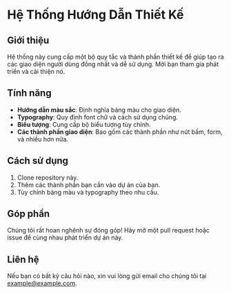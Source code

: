 # Hệ Thống Hướng Dẫn Thiết Kế

## Giới thiệu
Hệ thống này cung cấp một bộ quy tắc và thành phần thiết kế để giúp tạo ra các giao diện người dùng đồng nhất và dễ sử dụng. Mời bạn tham gia phát triển và cải thiện nó.

## Tính năng
- **Hướng dẫn màu sắc**: Định nghĩa bảng màu cho giao diện.
- **Typography**: Quy định font chữ và cách sử dụng chúng.
- **Biểu tượng**: Cung cấp bộ biểu tượng tùy chỉnh.
- **Các thành phần giao diện**: Bao gồm các thành phần như nút bấm, form, và nhiều hơn nữa.

## Cách sử dụng
1. Clone repository này.
2. Thêm các thành phần bạn cần vào dự án của bạn.
3. Tùy chỉnh bảng màu và typography theo nhu cầu.

## Góp phần
Chúng tôi rất hoan nghênh sự đóng góp! Hãy mở một pull request hoặc issue để cùng nhau phát triển dự án này.

## Liên hệ
Nếu bạn có bất kỳ câu hỏi nào, xin vui lòng gửi email cho chúng tôi tại example@example.com.